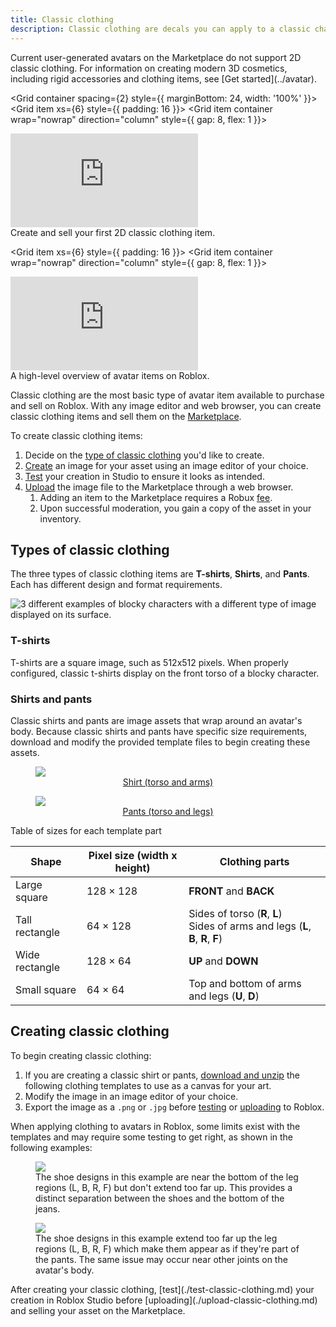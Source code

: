```yaml
---
title: Classic clothing
description: Classic clothing are decals you can apply to a classic character model's surface. You can create classic clothing items on Roblox and upload them to the Marketplace.
---
```


<Alert severity="warning">
Current user-generated avatars on the Marketplace do not support 2D classic clothing. For information on creating modern 3D cosmetics, including rigid accessories and clothing items, see [Get started](../avatar).
</Alert>

<Grid container spacing={2} style={{ marginBottom: 24, width: '100%' }}>
<Grid item xs={6} style={{ padding: 16 }}>
<Grid item container wrap="nowrap" direction="column" style={{ gap: 8, flex: 1 }}>

<div
className="container"
style={{ position: "relative", paddingBottom: "56.25%", height: 0, marginBottom: 12 }} >
<iframe
src="https://www.youtube-nocookie.com/embed/r_unfGZT5Ps"
title="YouTube video player"
frameBorder="0"
allow="accelerometer; autoplay; clipboard-write; encrypted-media; gyroscope; picture-in-picture; web-share"
allowFullScreen
style={{ position: "absolute", top: 0, left: 0, width: "100%", height: "100%" }} ></iframe>
</div>
<Typography variant="body1">
Create and sell your first 2D classic clothing item.
</Typography>
</Grid>
</Grid>

<Grid item xs={6} style={{ padding: 16 }}>
<Grid item container wrap="nowrap" direction="column" style={{ gap: 8, flex: 1 }}>

<div
className="container"
style={{ position: "relative", paddingBottom: "56.25%", height: 0, marginBottom: 12 }} >
<iframe
src="https://www.youtube-nocookie.com/embed/EUDSIUmLjxA"
title="YouTube video player"
frameBorder="0"
allow="accelerometer; autoplay; clipboard-write; encrypted-media; gyroscope; picture-in-picture; web-share"
allowFullScreen
style={{ position: "absolute", top: 0, left: 0, width: "100%", height: "100%" }} ></iframe>
</div>
<Typography variant="body1">
A high-level overview of avatar items on Roblox.
</Typography>

</Grid>
</Grid>
</Grid>

Classic clothing are the most basic type of avatar item available to purchase and sell on Roblox. With any image editor and web browser, you can create classic clothing items and sell them on the [Marketplace](https://www.roblox.com/catalog).

To create classic clothing items:

1. Decide on the [type of classic clothing](#types-of-classic-clothing) you'd like to create.
2. [Create](#creating-classic-clothing) an image for your asset using an image editor of your choice.
3. [Test](./test-classic-clothing.md) your creation in Studio to ensure it looks as intended.
4. [Upload](./upload-classic-clothing.md) the image file to the Marketplace through a web browser.
   1. Adding an item to the Marketplace requires a Robux [fee](../marketplace/marketplace-fees-and-commissions.md#classic-clothing).
   2. Upon successful moderation, you gain a copy of the asset in your inventory.

## Types of classic clothing

The three types of classic clothing items are **T-shirts**, **Shirts**, and **Pants**. Each has different design and format requirements.

<img src="../assets/accessories/classic-clothing/Types-of-classic-clothing.png" alt="3 different examples of blocky characters with a different type of image displayed on its surface." />

### T-shirts

T-shirts are a square image, such as 512x512 pixels. When properly configured, classic t-shirts display on the front torso of a blocky character.

### Shirts and pants

Classic shirts and pants are image assets that wrap around an avatar's body. Because classic shirts and pants have specific size requirements, download and modify the provided template files to begin creating these assets.

<GridContainer numColumns="2">
  <figure>
    <img src="../assets/accessories/classic-clothing/Template-Shirts-R15.png" />
    <figcaption><center> <a href="../assets/accessories/classic-clothing/Classic-Clothing-Templates.zip" download>Shirt (torso and arms)</a></center></figcaption>

  </figure>
  <figure>
    <img src="../assets/accessories/classic-clothing/Template-Pants-R15.png" />
    <figcaption><center> <a href = "../assets/accessories/classic-clothing/Classic-Clothing-Templates.zip" download>Pants (torso and legs)</a></center></figcaption>
  </figure>
</GridContainer>

<BaseAccordion>
<AccordionSummary>
Table of sizes for each template part
</AccordionSummary>
<AccordionDetails>
<table>
<thead>
  <tr>
    <th>Shape</th>
    <th>Pixel size (width x height)</th>
    <th>Clothing parts</th>
  </tr>
</thead>
<tbody>
  <tr>
    <td>Large square</td>
    <td>128 &times; 128</td>
    <td><b>FRONT</b> and <b>BACK</b></td>
  </tr>
  <tr>
    <td>Tall rectangle</td>
    <td>64 &times; 128</td>
    <td>Sides of torso (<b>R</b>, <b>L</b>) <br /> Sides of arms and legs (<b>L</b>, <b>B</b>, <b>R</b>, <b>F</b>)</td>
  </tr>
  <tr>
    <td>Wide rectangle</td>
    <td>128 &times; 64</td>
    <td><b>UP</b> and <b>DOWN</b></td>
  </tr>
  <tr>
    <td>Small square</td>
    <td>64 &times; 64</td>
    <td>Top and bottom of arms and legs (<b>U</b>, <b>D</b>)</td>
  </tr>
</tbody>
</table>
</AccordionDetails>
</BaseAccordion>

## Creating classic clothing

To begin creating classic clothing:

1. If you are creating a classic shirt or pants, [download and unzip](../assets/accessories/classic-clothing/Classic-Clothing-Templates.zip) the following clothing templates to use as a canvas for your art.
2. Modify the image in an image editor of your choice.
3. Export the image as a `.png` or `.jpg` before [testing](./test-classic-clothing.md) or [uploading](upload-classic-clothing.md) to Roblox.

When applying clothing to avatars in Roblox, some limits exist with the templates and may require some testing to get right, as shown in the following examples:

<GridContainer numColumns="2">
  <figure>
    <img src="../assets/accessories/classic-clothing/Pants-Template-Good.jpg" />
    <figcaption>The shoe designs in this example are near the bottom of the leg regions (L, B, R, F) but don't extend too far up. This provides a distinct separation between the shoes and the bottom of the jeans.</figcaption>
  </figure>
  <figure>
    <img src="../assets/accessories/classic-clothing/Pants-Template-Bad.jpg" />
    <figcaption>The shoe designs in this example extend too far up the leg regions (L, B, R, F) which make them appear as if they're part of the pants. The same issue may occur near other joints on the avatar's body.</figcaption>
  </figure>
</GridContainer>

<Alert severity = 'success'>
After creating your classic clothing, [test](./test-classic-clothing.md) your creation in Roblox Studio before [uploading](./upload-classic-clothing.md) and selling your asset on the Marketplace.
</Alert>
